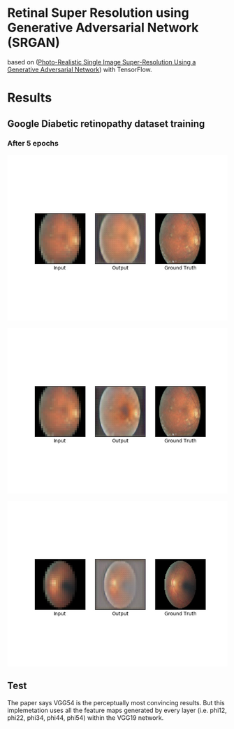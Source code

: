 # Retinal Super Resolution using Generative Adversarial Network (SRGAN)

based on 
([Photo-Realistic Single Image Super-Resolution Using a Generative Adversarial Network](
https://arxiv.org/abs/1609.04802))
with TensorFlow.



# Results

## Google Diabetic retinopathy dataset  training

### After 5 epochs

![result1](results/train/000000001.jpg)

![result2](results/train/000000002.jpg)

![result3](results/train/000000003.jpg)



## Test

The paper says VGG54 is the perceptually most convincing results.
But this implemetation uses all the feature maps generated by every layer
(i.e. phi12, phi22, phi34, phi44, phi54) within the VGG19 network.

